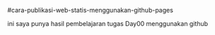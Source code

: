 #cara-publikasi-web-statis-menggunakan-github-pages

ini saya punya hasil pembelajaran tugas Day00 menggunakan github
